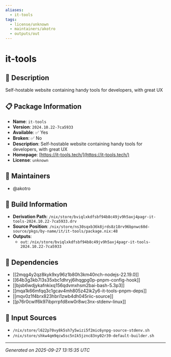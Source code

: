 ```yaml
---
aliases:
  - it-tools
tags:
  - license/unknown
  - maintainers/akotro
  - outputs/out
---
```


# it-tools

## 📝 Description

Self-hostable website containing handy tools for developers, with great UX

## 📋 Package Information

- **Name**: `it-tools`
- **Version**: `2024.10.22-7ca5933`
- **Available**: ✅ Yes
- **Broken**: ✅ No
- **Description**: Self-hostable website containing handy tools for developers, with great UX
- **Homepage**: [https://it-tools.tech/](https://it-tools.tech/)
- **License**: `unknown`
## 👥 Maintainers

- @akotro


## 🔧 Build Information

- **Derivation Path**: `/nix/store/bviqlxkdfsbf94b8c49jv9h5axj4pagr-it-tools-2024.10.22-7ca5933.drv`
- **Source Position**: `/nix/store/ns30sqxb36k8jrds8z18rv96bpnwc60d-source/pkgs/by-name/it/it-tools/package.nix:48`
- **Outputs**:
  - `out`:  `/nix/store/bviqlxkdfsbf94b8c49jv9h5axj4pagr-it-tools-2024.10.22-7ca5933`

## 🔗 Dependencies

- [[2mqg4y2qz8kyk9xy96z1b80h3km40nch-nodejs-22.19.0]]
- [[64b3g3kb7l3s35xbc1dhryj6ihqgpg0p-pnpm-config-hook]]
- [[bjsb6wdjykafnkixq156qdvmxhsm2bai-bash-5.3p3]]
- [[mqa1k66mfqq3c1gcav4mh805z42ik2y6-it-tools-pnpm-deps]]
- [[mqv0z1f4brx823hbri1zwb4dh045riic-source]]
- [[p76r0cwlf6k97ibprrpfd8xw0r8wc3nx-stdenv-linux]]

## 📁 Input Sources

- `/nix/store/l622p70vy8k5sh7y5wizi5f2mic6ynpg-source-stdenv.sh`
- `/nix/store/shkw4qm9qcw5sc5n1k5jznc83ny02r39-default-builder.sh`

---
*Generated on 2025-09-27 13:15:35 UTC*
